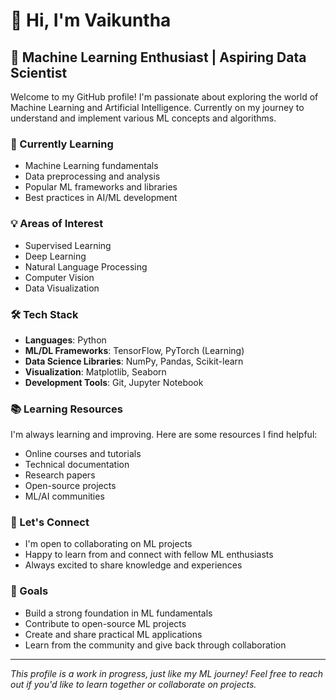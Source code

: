 # 👋 Hi, I'm Vaikuntha

## 🤖 Machine Learning Enthusiast | Aspiring Data Scientist

Welcome to my GitHub profile! I'm passionate about exploring the world of Machine Learning and Artificial Intelligence. Currently on my journey to understand and implement various ML concepts and algorithms.

### 🌱 Currently Learning
- Machine Learning fundamentals
- Data preprocessing and analysis
- Popular ML frameworks and libraries
- Best practices in AI/ML development

### 💡 Areas of Interest
- Supervised Learning
- Deep Learning
- Natural Language Processing
- Computer Vision
- Data Visualization

### 🛠️ Tech Stack
- **Languages**: Python
- **ML/DL Frameworks**: TensorFlow, PyTorch (Learning)
- **Data Science Libraries**: NumPy, Pandas, Scikit-learn
- **Visualization**: Matplotlib, Seaborn
- **Development Tools**: Git, Jupyter Notebook

### 📚 Learning Resources
I'm always learning and improving. Here are some resources I find helpful:
- Online courses and tutorials
- Technical documentation
- Research papers
- Open-source projects
- ML/AI communities

### 🤝 Let's Connect
- I'm open to collaborating on ML projects
- Happy to learn from and connect with fellow ML enthusiasts
- Always excited to share knowledge and experiences


### 🎯 Goals
- Build a strong foundation in ML fundamentals
- Contribute to open-source ML projects
- Create and share practical ML applications
- Learn from the community and give back through collaboration

---
*This profile is a work in progress, just like my ML journey! Feel free to reach out if you'd like to learn together or collaborate on projects.*
